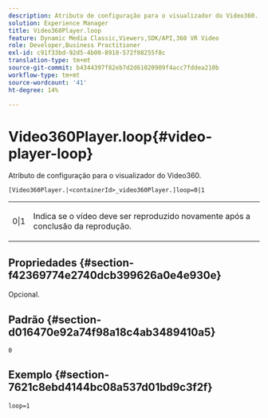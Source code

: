 ```yaml
---
description: Atributo de configuração para o visualizador do Video360.
solution: Experience Manager
title: Video360Player.loop
feature: Dynamic Media Classic,Viewers,SDK/API,360 VR Video
role: Developer,Business Practitioner
exl-id: c91f33bd-92d5-4b00-8910-572f08255f8c
translation-type: tm+mt
source-git-commit: b4344397f82eb7d2d61020909f4acc7fddea210b
workflow-type: tm+mt
source-wordcount: '41'
ht-degree: 14%

---
```


# Video360Player.loop{#video-player-loop}

Atributo de configuração para o visualizador do Video360.

`[Video360Player.|<containerId>_video360Player.]loop=0|1`

<table id="table_C616483932C2482CA9794DDD7313FD7C"> 
 <tbody> 
  <tr> 
   <td colname="col1"> <p> <span class="codeph"> 0|1  </span> </p> </td> 
   <td colname="col2"> <p> Indica se o vídeo deve ser reproduzido novamente após a conclusão da reprodução. </p> </td> 
  </tr> 
 </tbody> 
</table>

## Propriedades {#section-f42369774e2740dcb399626a0e4e930e}

Opcional.

## Padrão {#section-d016470e92a74f98a18c4ab3489410a5}

`0`

## Exemplo {#section-7621c8ebd4144bc08a537d01bd9c3f2f}

```
loop=1
```
